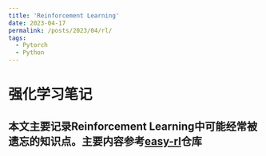 ```yaml
---
title: 'Reinforcement Learning'
date: 2023-04-17
permalink: /posts/2023/04/rl/
tags:
  - Pytorch
  - Python
---
```


# 强化学习笔记

## 本文主要记录Reinforcement Learning中可能经常被遗忘的知识点。主要内容参考[easy-rl](https://github.com/datawhalechina/easy-rl)仓库


